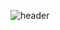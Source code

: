 
![header](https://capsule-render.vercel.app/api?type=cylinder&color=0:09203f,100:537895&height=230&section=header&text=MVVM-Compose-Movie&fontColor=FFFFFF&fontSize=60&animation=fadeIn&fontAlignY=50&desc=Movie%20Information%20Application&descAlignY=70)
